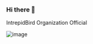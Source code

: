 ### Hi there 👋

IntrepidBird Organization Official

![image](https://github.com/intrepidbird3/intrepidbird3/assets/147104417/12851325-72f6-4155-afc7-0bfe4bdd304a)

<!--
**intrepidbird3/intrepidbird3** is a ✨ _special_ ✨ repository because its `README.md` (this file) appears on your GitHub profile.

Here are some ideas to get you started:

- 🔭 I’m currently working on ...
- 🌱 I’m currently learning ...
- 👯 I’m looking to collaborate on ...
- 🤔 I’m looking for help with ...
- 💬 Ask me about ...
- 📫 How to reach me: ...
- 😄 Pronouns: ...
- ⚡ Fun fact: ...
-->
